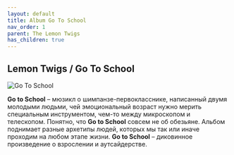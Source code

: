 ```yaml
---
layout: default
title: Album Go To School
nav_order: 1   
parent: The Lemon Twigs
has_children: true 
---  
```


## Lemon Twigs / Go To School

<p align="left">
<img alt="Go To School" src="https://github.com/januarythirtyfirst/TranslateSongs/blob/main/img/coverGoToSchool.jpg?raw=true"> 
</p> 

**Go to School** – мюзикл о шимпанзе-первокласснике, написанный двумя молодыми людьми, чей эмоциональный возраст нужно мерить специальным инструментом, чем-то между микроскопом и телескопом. 
Понятно, что **Go to School** совсем не об обезьяне. Альбом поднимает разные архетипы людей, которых мы так или иначе проходим на любом этапе жизни. **Go to School** – диковинное произведение о взрослении и аутсайдерстве.
